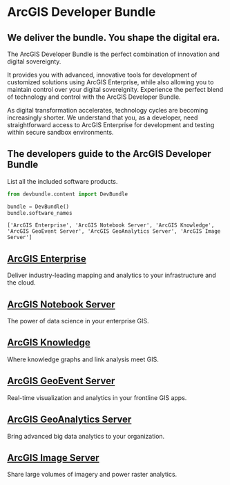 # ArcGIS Developer Bundle
## We deliver the bundle. You shape the digital era.

The ArcGIS Developer Bundle is the perfect combination of innovation and digital sovereignty.

It provides you with advanced, innovative tools for development of customized solutions using ArcGIS Enterprise, while also allowing you to maintain control over your digital sovereignity. Experience the perfect blend of technology and control with the ArcGIS Developer Bundle.

As digital transformation accelerates, technology cycles are becoming increasingly shorter. We understand that you, as a developer, need straightforward access to ArcGIS Enterprise for development and testing within secure sandbox environments.

## The developers guide to the ArcGIS Developer Bundle
List all the included software products.

```python
from devbundle.content import DevBundle

bundle = DevBundle()
bundle.software_names
```
```
['ArcGIS Enterprise', 'ArcGIS Notebook Server', 'ArcGIS Knowledge', 'ArcGIS GeoEvent Server', 'ArcGIS GeoAnalytics Server', 'ArcGIS Image Server']
```


## [ArcGIS Enterprise](https://enterprise.arcgis.com/en/)
Deliver industry-leading mapping and analytics to your infrastructure and the cloud.

## [ArcGIS Notebook Server](https://enterprise.arcgis.com/en/notebook/)
The power of data science in your enterprise GIS.

## [ArcGIS Knowledge](https://enterprise.arcgis.com/en/knowledge/)
Where knowledge graphs and link analysis meet GIS.

## [ArcGIS GeoEvent Server](https://enterprise.arcgis.com/en/geoevent/)
Real-time visualization and analytics in your frontline GIS apps.

## [ArcGIS GeoAnalytics Server](https://enterprise.arcgis.com/en/geoanalytics/)
Bring advanced big data analytics to your organization.

## [ArcGIS Image Server](https://enterprise.arcgis.com/en/image/)
Share large volumes of imagery and power raster analytics.